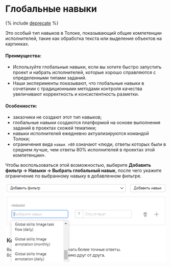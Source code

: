 # Глобальные навыки

{% include [deprecate](../../_includes/deprecate.md) %}

Это особый тип навыков в Толоке, показывающий общие компетенции исполнителей, такие как обработка текста или выделение объектов на картинках.

#### Преимущества:

- Используйте глобальные навыки, если вы хотите быстро запустить проект и набрать исполнителей, которые хорошо справляются с определенными типами заданий.
- Наши эксперименты показывают, что глобальные навыки в сочетании с традиционными методами контроля качества увеличивают корректность и консистентность разметки.

#### Особенности:

- заказчики не создают этот тип навыков;
- глобальные навыки создаются платформой на основе выполнения заданий в проектах схожей тематики;
- навыки исполнителей ежедневно актуализируются командой Толоки;
- ограничения вида `навык >80` означают «люди, ответы которых были в среднем лучше, чем ответы 80% исполнителей в проектах этой компетенции».

Чтобы воспользоваться этой возможностью, выберите **Добавить фильтр → Навыки → Выбрать глобальный навык**, после чего укажите ограничение по выбранному навыку в добавленном фильтре.

![](../_images/cross-project-skills/cross-project-skills.png)